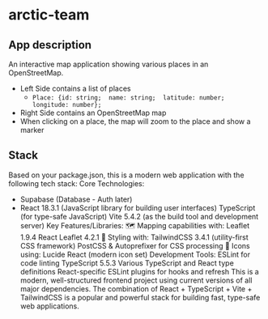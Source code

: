 # arctic-team

## App description

An interactive map application showing various places in an OpenStreetMap.

- Left Side contains a list of places
  - `Place: {id: string;  name: string;  latitude: number;  longitude: number};`
- Right Side contains an OpenStreetMap map
- When clicking on a place, the map will zoom to the place and show a marker

## Stack

Based on your package.json, this is a modern web application with the following tech stack:
Core Technologies:
- Supabase (Database - Auth later)
- React 18.3.1 (JavaScript library for building user interfaces)
TypeScript (for type-safe JavaScript)
Vite 5.4.2 (as the build tool and development server)
Key Features/Libraries:
🗺️ Mapping capabilities with:
Leaflet 1.9.4
React Leaflet 4.2.1
🎨 Styling with:
TailwindCSS 3.4.1 (utility-first CSS framework)
PostCSS & Autoprefixer for CSS processing
🎯 Icons using:
Lucide React (modern icon set)
Development Tools:
ESLint for code linting
TypeScript 5.5.3
Various TypeScript and React type definitions
React-specific ESLint plugins for hooks and refresh
This is a modern, well-structured frontend project using current versions of all major dependencies. The combination of React + TypeScript + Vite + TailwindCSS is a popular and powerful stack for building fast, type-safe web applications.
